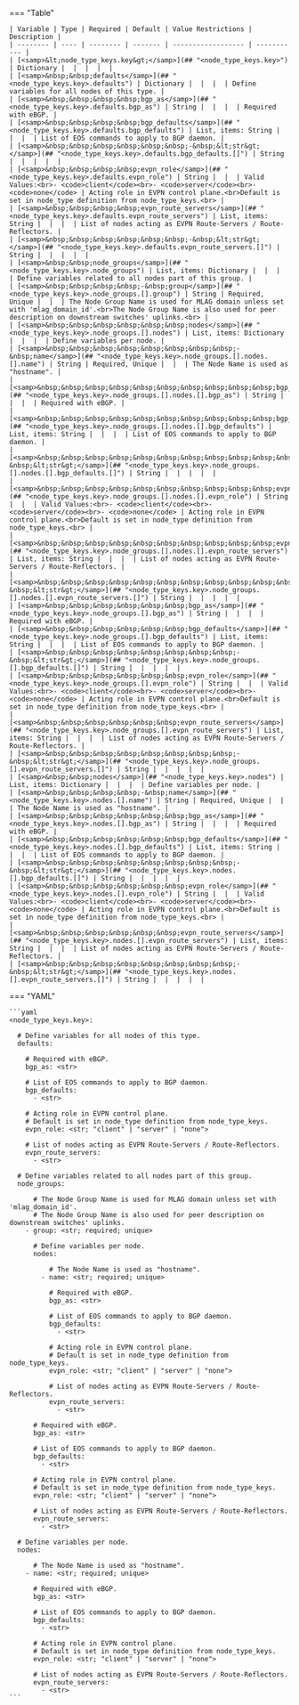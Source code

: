 <!--
  ~ Copyright (c) 2023 Arista Networks, Inc.
  ~ Use of this source code is governed by the Apache License 2.0
  ~ that can be found in the LICENSE file.
  -->
=== "Table"

    | Variable | Type | Required | Default | Value Restrictions | Description |
    | -------- | ---- | -------- | ------- | ------------------ | ----------- |
    | [<samp>&lt;node_type_keys.key&gt;</samp>](## "<node_type_keys.key>") | Dictionary |  |  |  |  |
    | [<samp>&nbsp;&nbsp;defaults</samp>](## "<node_type_keys.key>.defaults") | Dictionary |  |  |  | Define variables for all nodes of this type. |
    | [<samp>&nbsp;&nbsp;&nbsp;&nbsp;bgp_as</samp>](## "<node_type_keys.key>.defaults.bgp_as") | String |  |  |  | Required with eBGP. |
    | [<samp>&nbsp;&nbsp;&nbsp;&nbsp;bgp_defaults</samp>](## "<node_type_keys.key>.defaults.bgp_defaults") | List, items: String |  |  |  | List of EOS commands to apply to BGP daemon. |
    | [<samp>&nbsp;&nbsp;&nbsp;&nbsp;&nbsp;&nbsp;-&nbsp;&lt;str&gt;</samp>](## "<node_type_keys.key>.defaults.bgp_defaults.[]") | String |  |  |  |  |
    | [<samp>&nbsp;&nbsp;&nbsp;&nbsp;evpn_role</samp>](## "<node_type_keys.key>.defaults.evpn_role") | String |  |  | Valid Values:<br>- <code>client</code><br>- <code>server</code><br>- <code>none</code> | Acting role in EVPN control plane.<br>Default is set in node_type definition from node_type_keys.<br> |
    | [<samp>&nbsp;&nbsp;&nbsp;&nbsp;evpn_route_servers</samp>](## "<node_type_keys.key>.defaults.evpn_route_servers") | List, items: String |  |  |  | List of nodes acting as EVPN Route-Servers / Route-Reflectors. |
    | [<samp>&nbsp;&nbsp;&nbsp;&nbsp;&nbsp;&nbsp;-&nbsp;&lt;str&gt;</samp>](## "<node_type_keys.key>.defaults.evpn_route_servers.[]") | String |  |  |  |  |
    | [<samp>&nbsp;&nbsp;node_groups</samp>](## "<node_type_keys.key>.node_groups") | List, items: Dictionary |  |  |  | Define variables related to all nodes part of this group. |
    | [<samp>&nbsp;&nbsp;&nbsp;&nbsp;-&nbsp;group</samp>](## "<node_type_keys.key>.node_groups.[].group") | String | Required, Unique |  |  | The Node Group Name is used for MLAG domain unless set with 'mlag_domain_id'.<br>The Node Group Name is also used for peer description on downstream switches' uplinks.<br> |
    | [<samp>&nbsp;&nbsp;&nbsp;&nbsp;&nbsp;&nbsp;nodes</samp>](## "<node_type_keys.key>.node_groups.[].nodes") | List, items: Dictionary |  |  |  | Define variables per node. |
    | [<samp>&nbsp;&nbsp;&nbsp;&nbsp;&nbsp;&nbsp;&nbsp;&nbsp;-&nbsp;name</samp>](## "<node_type_keys.key>.node_groups.[].nodes.[].name") | String | Required, Unique |  |  | The Node Name is used as "hostname". |
    | [<samp>&nbsp;&nbsp;&nbsp;&nbsp;&nbsp;&nbsp;&nbsp;&nbsp;&nbsp;&nbsp;bgp_as</samp>](## "<node_type_keys.key>.node_groups.[].nodes.[].bgp_as") | String |  |  |  | Required with eBGP. |
    | [<samp>&nbsp;&nbsp;&nbsp;&nbsp;&nbsp;&nbsp;&nbsp;&nbsp;&nbsp;&nbsp;bgp_defaults</samp>](## "<node_type_keys.key>.node_groups.[].nodes.[].bgp_defaults") | List, items: String |  |  |  | List of EOS commands to apply to BGP daemon. |
    | [<samp>&nbsp;&nbsp;&nbsp;&nbsp;&nbsp;&nbsp;&nbsp;&nbsp;&nbsp;&nbsp;&nbsp;&nbsp;-&nbsp;&lt;str&gt;</samp>](## "<node_type_keys.key>.node_groups.[].nodes.[].bgp_defaults.[]") | String |  |  |  |  |
    | [<samp>&nbsp;&nbsp;&nbsp;&nbsp;&nbsp;&nbsp;&nbsp;&nbsp;&nbsp;&nbsp;evpn_role</samp>](## "<node_type_keys.key>.node_groups.[].nodes.[].evpn_role") | String |  |  | Valid Values:<br>- <code>client</code><br>- <code>server</code><br>- <code>none</code> | Acting role in EVPN control plane.<br>Default is set in node_type definition from node_type_keys.<br> |
    | [<samp>&nbsp;&nbsp;&nbsp;&nbsp;&nbsp;&nbsp;&nbsp;&nbsp;&nbsp;&nbsp;evpn_route_servers</samp>](## "<node_type_keys.key>.node_groups.[].nodes.[].evpn_route_servers") | List, items: String |  |  |  | List of nodes acting as EVPN Route-Servers / Route-Reflectors. |
    | [<samp>&nbsp;&nbsp;&nbsp;&nbsp;&nbsp;&nbsp;&nbsp;&nbsp;&nbsp;&nbsp;&nbsp;&nbsp;-&nbsp;&lt;str&gt;</samp>](## "<node_type_keys.key>.node_groups.[].nodes.[].evpn_route_servers.[]") | String |  |  |  |  |
    | [<samp>&nbsp;&nbsp;&nbsp;&nbsp;&nbsp;&nbsp;bgp_as</samp>](## "<node_type_keys.key>.node_groups.[].bgp_as") | String |  |  |  | Required with eBGP. |
    | [<samp>&nbsp;&nbsp;&nbsp;&nbsp;&nbsp;&nbsp;bgp_defaults</samp>](## "<node_type_keys.key>.node_groups.[].bgp_defaults") | List, items: String |  |  |  | List of EOS commands to apply to BGP daemon. |
    | [<samp>&nbsp;&nbsp;&nbsp;&nbsp;&nbsp;&nbsp;&nbsp;&nbsp;-&nbsp;&lt;str&gt;</samp>](## "<node_type_keys.key>.node_groups.[].bgp_defaults.[]") | String |  |  |  |  |
    | [<samp>&nbsp;&nbsp;&nbsp;&nbsp;&nbsp;&nbsp;evpn_role</samp>](## "<node_type_keys.key>.node_groups.[].evpn_role") | String |  |  | Valid Values:<br>- <code>client</code><br>- <code>server</code><br>- <code>none</code> | Acting role in EVPN control plane.<br>Default is set in node_type definition from node_type_keys.<br> |
    | [<samp>&nbsp;&nbsp;&nbsp;&nbsp;&nbsp;&nbsp;evpn_route_servers</samp>](## "<node_type_keys.key>.node_groups.[].evpn_route_servers") | List, items: String |  |  |  | List of nodes acting as EVPN Route-Servers / Route-Reflectors. |
    | [<samp>&nbsp;&nbsp;&nbsp;&nbsp;&nbsp;&nbsp;&nbsp;&nbsp;-&nbsp;&lt;str&gt;</samp>](## "<node_type_keys.key>.node_groups.[].evpn_route_servers.[]") | String |  |  |  |  |
    | [<samp>&nbsp;&nbsp;nodes</samp>](## "<node_type_keys.key>.nodes") | List, items: Dictionary |  |  |  | Define variables per node. |
    | [<samp>&nbsp;&nbsp;&nbsp;&nbsp;-&nbsp;name</samp>](## "<node_type_keys.key>.nodes.[].name") | String | Required, Unique |  |  | The Node Name is used as "hostname". |
    | [<samp>&nbsp;&nbsp;&nbsp;&nbsp;&nbsp;&nbsp;bgp_as</samp>](## "<node_type_keys.key>.nodes.[].bgp_as") | String |  |  |  | Required with eBGP. |
    | [<samp>&nbsp;&nbsp;&nbsp;&nbsp;&nbsp;&nbsp;bgp_defaults</samp>](## "<node_type_keys.key>.nodes.[].bgp_defaults") | List, items: String |  |  |  | List of EOS commands to apply to BGP daemon. |
    | [<samp>&nbsp;&nbsp;&nbsp;&nbsp;&nbsp;&nbsp;&nbsp;&nbsp;-&nbsp;&lt;str&gt;</samp>](## "<node_type_keys.key>.nodes.[].bgp_defaults.[]") | String |  |  |  |  |
    | [<samp>&nbsp;&nbsp;&nbsp;&nbsp;&nbsp;&nbsp;evpn_role</samp>](## "<node_type_keys.key>.nodes.[].evpn_role") | String |  |  | Valid Values:<br>- <code>client</code><br>- <code>server</code><br>- <code>none</code> | Acting role in EVPN control plane.<br>Default is set in node_type definition from node_type_keys.<br> |
    | [<samp>&nbsp;&nbsp;&nbsp;&nbsp;&nbsp;&nbsp;evpn_route_servers</samp>](## "<node_type_keys.key>.nodes.[].evpn_route_servers") | List, items: String |  |  |  | List of nodes acting as EVPN Route-Servers / Route-Reflectors. |
    | [<samp>&nbsp;&nbsp;&nbsp;&nbsp;&nbsp;&nbsp;&nbsp;&nbsp;-&nbsp;&lt;str&gt;</samp>](## "<node_type_keys.key>.nodes.[].evpn_route_servers.[]") | String |  |  |  |  |

=== "YAML"

    ```yaml
    <node_type_keys.key>:

      # Define variables for all nodes of this type.
      defaults:

        # Required with eBGP.
        bgp_as: <str>

        # List of EOS commands to apply to BGP daemon.
        bgp_defaults:
          - <str>

        # Acting role in EVPN control plane.
        # Default is set in node_type definition from node_type_keys.
        evpn_role: <str; "client" | "server" | "none">

        # List of nodes acting as EVPN Route-Servers / Route-Reflectors.
        evpn_route_servers:
          - <str>

      # Define variables related to all nodes part of this group.
      node_groups:

          # The Node Group Name is used for MLAG domain unless set with 'mlag_domain_id'.
          # The Node Group Name is also used for peer description on downstream switches' uplinks.
        - group: <str; required; unique>

          # Define variables per node.
          nodes:

              # The Node Name is used as "hostname".
            - name: <str; required; unique>

              # Required with eBGP.
              bgp_as: <str>

              # List of EOS commands to apply to BGP daemon.
              bgp_defaults:
                - <str>

              # Acting role in EVPN control plane.
              # Default is set in node_type definition from node_type_keys.
              evpn_role: <str; "client" | "server" | "none">

              # List of nodes acting as EVPN Route-Servers / Route-Reflectors.
              evpn_route_servers:
                - <str>

          # Required with eBGP.
          bgp_as: <str>

          # List of EOS commands to apply to BGP daemon.
          bgp_defaults:
            - <str>

          # Acting role in EVPN control plane.
          # Default is set in node_type definition from node_type_keys.
          evpn_role: <str; "client" | "server" | "none">

          # List of nodes acting as EVPN Route-Servers / Route-Reflectors.
          evpn_route_servers:
            - <str>

      # Define variables per node.
      nodes:

          # The Node Name is used as "hostname".
        - name: <str; required; unique>

          # Required with eBGP.
          bgp_as: <str>

          # List of EOS commands to apply to BGP daemon.
          bgp_defaults:
            - <str>

          # Acting role in EVPN control plane.
          # Default is set in node_type definition from node_type_keys.
          evpn_role: <str; "client" | "server" | "none">

          # List of nodes acting as EVPN Route-Servers / Route-Reflectors.
          evpn_route_servers:
            - <str>
    ```
